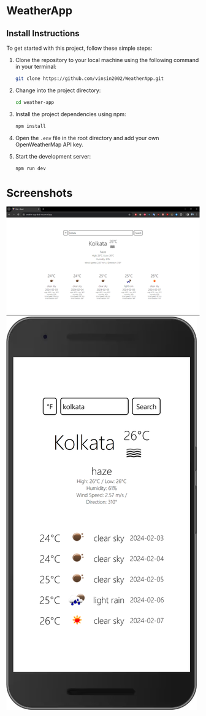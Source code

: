 # WeatherApp

## Install Instructions

To get started with this project, follow these simple steps:

1. Clone the repository to your local machine using the following command in your terminal:

    ```bash
    git clone https://github.com/vinsin2002/WeatherApp.git
    ```

2. Change into the project directory:

    ```bash
    cd weather-app
    ```

3. Install the project dependencies using npm:

    ```bash
    npm install
    ```

4. Open the `.env` file in the root directory and add your own OpenWeatherMap API key.

5. Start the development server:

    ```bash
    npm run dev
    ```
# Screenshots

![Destop View](./desktop_view.png)
![Mobile View](./mobile_view.png)




